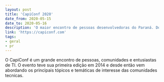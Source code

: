 ```yaml
---
layout: post
title: 'CapiConf 2020'
date_from: 2020-05-15
date_to: 2020-05-16
description: 'O maior encontro de pessoas desenvolvedoras do Paraná. Dois dias de troca de conhecimento, cultura e discussões sobre desenvolvimento de software e inovação.'
link: 'https://capiconf.com'
tags:
- geral
- pr
---
```


O CapiConf é um grande encontro de pessoas, comunidades e entusiastas de TI. O evento teve sua primeira edição em 2014 e desde então vem abordando os principais tópicos e temáticas de interesse das comunidades tecnicas.
